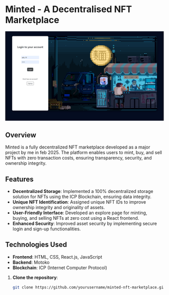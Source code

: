 # Minted - A Decentralised NFT Marketplace

![Front Page](Screenshot112.png)

## Overview

Minted is a fully decentralized NFT marketplace developed as a major project by me in feb 2025. The platform enables users to mint, buy, and sell NFTs with zero transaction costs, ensuring transparency, security, and ownership integrity.

## Features

- **Decentralized Storage**: Implemented a 100% decentralized storage solution for NFTs using the ICP Blockchain, ensuring data integrity.
- **Unique NFT Identification**: Assigned unique NFT IDs to improve ownership integrity and originality of assets.
- **User-Friendly Interface**: Developed an explore page for minting, buying, and selling NFTs at zero cost using a React frontend.
- **Enhanced Security**: Improved asset security by implementing secure login and sign-up functionalities.

## Technologies Used

- **Frontend**: HTML, CSS, React.js, JavaScript
- **Backend**: Motoko
- **Blockchain**: ICP (Internet Computer Protocol)

1. **Clone the repository**:

   ```bash
   git clone https://github.com/yourusername/minted-nft-marketplace.git
   ```

